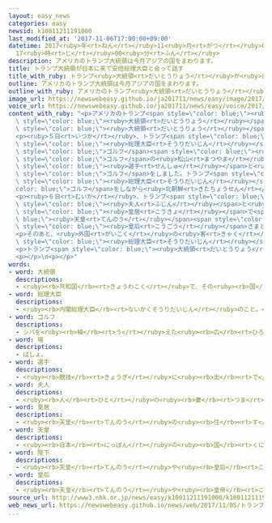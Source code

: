 ```yaml
---
layout: easy_news
categories: easy
newsid: k10011211191000
last_modified_at: '2017-11-06T17:00:00+09:00'
datetime: 2017<ruby>年<rt>ねん</rt></ruby>11<ruby>月<rt>がつ</rt></ruby>06<ruby>日<rt>にち</rt></ruby>
  17<ruby>時<rt>じ</rt></ruby>00<ruby>分<rt>ふん</rt></ruby>
description: アメリカのトランプ大統領は今月アジアの国をまわります。
title: トランプ大統領が日本に来て安倍総理大臣と会って話す
title_with_ruby: トランプ<ruby>大統領<rt>だいとうりょう</rt></ruby>が<ruby>日本<rt>にっぽん</rt></ruby>に<ruby>来<rt>き</rt></ruby>て<ruby>安倍<rt>あべ</rt></ruby><ruby>総理大臣<rt>そうりだいじん</rt></ruby>と<ruby>会<rt>あ</rt></ruby>って<ruby>話<rt>はな</rt></ruby>す
outline: アメリカのトランプ大統領は今月アジアの国をまわります。
outline_with_ruby: アメリカのトランプ<ruby>大統領<rt>だいとうりょう</rt></ruby>は<ruby>今月<rt>こんげつ</rt></ruby>アジアの<ruby>国<rt>くに</rt></ruby>をまわります。
image_url: https://newswebeasy.github.io/ja201711/news/easy/image/2017/11/06/k10011211191000.jpg
voice_url: https://newswebeasy.github.io/ja201711/news/easy/voice/2017/11/06/k10011211191000.mp3
content_with_ruby: "<p>アメリカのトランプ<span style=\"color: blue;\"><ruby>大統領<rt>だいとうりょう</rt></ruby></span>は<ruby>今月<rt>こんげつ</rt></ruby>アジアの<ruby>国<rt>くに</rt></ruby>をまわります。<ruby>５日<rt>いつか</rt></ruby>、<ruby>最初<rt>さいしょ</rt></ruby>の<ruby>国<rt>くに</rt></ruby>の<ruby>日本<rt>にっぽん</rt></ruby>に<ruby>来<rt>き</rt></ruby>ました。トランプ<span\
  \ style=\"color: blue;\"><ruby>大統領<rt>だいとうりょう</rt></ruby></span>が<ruby>日本<rt>にっぽん</rt></ruby>に<ruby>来<rt>く</rt></ruby>るのは、<span\
  \ style=\"color: blue;\"><ruby>大統領<rt>だいとうりょう</rt></ruby></span>になってから<ruby>初<rt>はじ</rt></ruby>めてです。</p>\n\
  <p><ruby>５日<rt>いつか</rt></ruby>、トランプ<span style=\"color: blue;\"><ruby>大統領<rt>だいとうりょう</rt></ruby></span>は<ruby>安倍<rt>あべ</rt></ruby><span\
  \ style=\"color: blue;\"><ruby>総理大臣<rt>そうりだいじん</rt></ruby></span>と<ruby>埼玉県<rt>さいたまけん</rt></ruby>の<span\
  \ style=\"color: blue;\">ゴルフ</span><span style=\"color: blue;\"><ruby>場<rt>じょう</rt></ruby></span>で<ruby>会<rt>あ</rt></ruby>いました。<ruby>２人<rt>ふたり</rt></ruby>は<span\
  \ style=\"color: blue;\">ゴルフ</span>の<ruby>松山<rt>まつやま</rt></ruby><ruby>英樹<rt>ひでき</rt></ruby><span\
  \ style=\"color: blue;\"><ruby>選手<rt>せんしゅ</rt></ruby></span>と<ruby>一緒<rt>いっしょ</rt></ruby>に<span\
  \ style=\"color: blue;\">ゴルフ</span>をしました。トランプ<span style=\"color: blue;\"><ruby>大統領<rt>だいとうりょう</rt></ruby></span>と<ruby>安倍<rt>あべ</rt></ruby><span\
  \ style=\"color: blue;\"><ruby>総理大臣<rt>そうりだいじん</rt></ruby></span>は、<span style=\"\
  color: blue;\">ゴルフ</span>をしながら<ruby>北朝鮮<rt>きたちょうせん</rt></ruby>や<ruby>貿易<rt>ぼうえき</rt></ruby>の<ruby>問題<rt>もんだい</rt></ruby>についても<ruby>話<rt>はな</rt></ruby>しました。</p>\n\
  <p><ruby>６日<rt>むいか</rt></ruby>、トランプ<span style=\"color: blue;\"><ruby>大統領<rt>だいとうりょう</rt></ruby></span>はメラニア<span\
  \ style=\"color: blue;\"><ruby>夫人<rt>ふじん</rt></ruby></span>と<ruby>一緒<rt>いっしょ</rt></ruby>に<span\
  \ style=\"color: blue;\"><ruby>皇居<rt>こうきょ</rt></ruby></span>で<span style=\"color:\
  \ blue;\"><ruby>天皇<rt>てんのう</rt></ruby></span><span style=\"color: blue;\"><ruby>陛下<rt>へいか</rt></ruby></span>と<span\
  \ style=\"color: blue;\"><ruby>皇后<rt>こうごう</rt></ruby></span>さまと<ruby>会<rt>あ</rt></ruby>いました。</p>\n\
  <p>そのあと、<ruby>外国<rt>がいこく</rt></ruby>の<ruby>客<rt>きゃく</rt></ruby>を<ruby>迎<rt>むか</rt></ruby>える<ruby>迎賓館<rt>げいひんかん</rt></ruby>に<ruby>行<rt>い</rt></ruby>って、<ruby>安倍<rt>あべ</rt></ruby><span\
  \ style=\"color: blue;\"><ruby>総理大臣<rt>そうりだいじん</rt></ruby></span>と<ruby>会<rt>あ</rt></ruby>いました。そして、<ruby>北朝鮮<rt>きたちょうせん</rt></ruby>の<ruby>問題<rt>もんだい</rt></ruby>などについて<ruby>話<rt>はな</rt></ruby>しました。</p>\n\
  <p>トランプ<span style=\"color: blue;\"><ruby>大統領<rt>だいとうりょう</rt></ruby></span>は、<ruby>７日<rt>なのか</rt></ruby>に<ruby>日本<rt>にっぽん</rt></ruby>を<ruby>出発<rt>しゅっぱつ</rt></ruby>して<ruby>韓国<rt>かんこく</rt></ruby>、<ruby>中国<rt>ちゅうごく</rt></ruby>、ベトナム、フィリピンに<ruby>行<rt>い</rt></ruby>くことになっています。</p>\n\
  <p></p>\n<p></p>"
words:
- word: 大統領
  descriptions:
  - <ruby><rb>共和国</rb><rt>きょうわこく</rt></ruby>で、その<ruby><rb>国</rb><rt>くに</rt></ruby>を<ruby><rb>代表</rb><rt>だいひょう</rt></ruby>する<ruby><rb>人</rb><rt>ひと</rt></ruby>。
- word: 総理大臣
  descriptions:
  - <ruby><rb>内閣総理大臣</rb><rt>ないかくそうりだいじん</rt></ruby>のこと。<ruby><rb>内閣</rb><rt>ないかく</rt></ruby>の<ruby><rb>最高責任者</rb><rt>さいこうせきにんしゃ</rt></ruby>で、<ruby><rb>国会議員</rb><rt>こっかいぎいん</rt></ruby>の<ruby><rb>中</rb><rt>なか</rt></ruby>から<ruby><rb>議員</rb><rt>ぎいん</rt></ruby>が<ruby><rb>選</rb><rt>えら</rt></ruby>び、<ruby><rb>天皇</rb><rt>てんのう</rt></ruby>が<ruby><rb>認</rb><rt>みと</rt></ruby>めて<ruby><rb>決</rb><rt>き</rt></ruby>まる。<ruby><rb>首相</rb><rt>しゅしょう</rt></ruby>。<ruby><rb>総理</rb><rt>そうり</rt></ruby>。
- word: ゴルフ
  descriptions:
  - シバを<ruby><rb>植</rb><rt>う</rt></ruby>えた<ruby><rb>広</rb><rt>ひろ</rt></ruby>い<ruby><rb>場所</rb><rt>ばしょ</rt></ruby>に、一八か<ruby><rb>所</rb><rt>しょ</rt></ruby>の<ruby><rb>穴</rb><rt>あな</rt></ruby>（ホール）のあるコースを<ruby><rb>作</rb><rt>つく</rt></ruby>り、<ruby><rb>小</rb><rt>ちい</rt></ruby>さいボールをクラブで<ruby><rb>打</rb><rt>う</rt></ruby>って、<ruby><rb>穴</rb><rt>あな</rt></ruby>の<ruby><rb>中</rb><rt>なか</rt></ruby>に<ruby><rb>入</rb><rt>い</rt></ruby>れていく<ruby><rb>競技</rb><rt>きょうぎ</rt></ruby>。
- word: 場
  descriptions:
  - ばしょ。
- word: 選手
  descriptions:
  - <ruby><rb>競技</rb><rt>きょうぎ</rt></ruby>に<ruby><rb>出</rb><rt>で</rt></ruby>るために<ruby><rb>選</rb><rt>えら</rt></ruby>ばれた<ruby><rb>人</rb><rt>ひと</rt></ruby>。
- word: 夫人
  descriptions:
  - <ruby><rb>人</rb><rt>ひと</rt></ruby>の<ruby><rb>妻</rb><rt>つま</rt></ruby>を<ruby><rb>敬</rb><rt>うやま</rt></ruby>って<ruby><rb>言</rb><rt>い</rt></ruby>うことば。
- word: 皇居
  descriptions:
  - <ruby><rb>天皇</rb><rt>てんのう</rt></ruby>の<ruby><rb>住</rb><rt>す</rt></ruby>まい。<ruby><rb>宮城</rb><rt>きゅうじょう</rt></ruby>。
- word: 天皇
  descriptions:
  - <ruby><rb>日本</rb><rt>にっぽん</rt></ruby>の<ruby><rb>国</rb><rt>くに</rt></ruby>の<ruby><rb>象徴</rb><rt>しょうちょう</rt></ruby>としてあおがれている<ruby><rb>人</rb><rt>ひと</rt></ruby>。
- word: 陛下
  descriptions:
  - <ruby><rb>天皇</rb><rt>てんのう</rt></ruby>や<ruby><rb>皇后</rb><rt>こうごう</rt></ruby>などを<ruby><rb>敬</rb><rt>うやま</rt></ruby>って<ruby><rb>呼</rb><rt>よ</rt></ruby>ぶことば。
- word: 皇后
  descriptions:
  - <ruby><rb>天皇</rb><rt>てんのう</rt></ruby>や<ruby><rb>皇帝</rb><rt>こうてい</rt></ruby>の<ruby><rb>妻</rb><rt>つま</rt></ruby>。きさき。
source_url: http://www3.nhk.or.jp/news/easy/k10011211191000/k10011211191000.html
web_news_url: https://newswebeasy.github.io/news/web/2017/11/05/トランプ大統領と安倍首相-ゴルフで首脳外交
...
```

